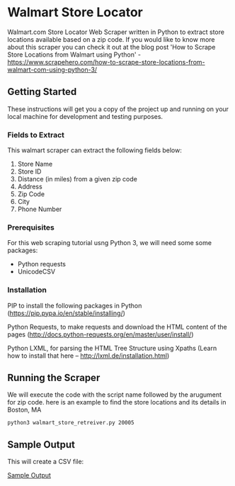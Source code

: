 # Walmart Store Locator
Walmart.com Store Locator Web Scraper written in Python to extract store locations available based on a zip code.
If you would like to know more about this scraper you can check it out at the blog post 'How to Scrape Store Locations from Walmart using Python' - https://www.scrapehero.com/how-to-scrape-store-locations-from-walmart-com-using-python-3/

## Getting Started
These instructions will get you a copy of the project up and running on your local machine for development and testing purposes.

### Fields to Extract
This walmart scraper can extract the following fields below:
1. Store Name
2. Store ID
3. Distance (in miles) from a given zip code
4. Address
5. Zip Code
6. City
7. Phone Number

### Prerequisites
For this web scraping tutorial usng Python 3, we will need some some packages:
* Python requests
* UnicodeCSV

### Installation
PIP to install the following packages in Python (https://pip.pypa.io/en/stable/installing/)

Python Requests, to make requests and download the HTML content of the pages (http://docs.python-requests.org/en/master/user/install/)

Python LXML, for parsing the HTML Tree Structure using Xpaths (Learn how to install that here – http://lxml.de/installation.html)

## Running the Scraper
We will execute the code with the script name followed by the arugument for zip code. here is an example to find the store locations and
its details in Boston, MA

```
python3 walmart_store_retreiver.py 20005
```

## Sample Output
This will create a CSV file:

[Sample Output](https://raw.githubusercontent.com/scrapehero/walmart_store_locator/master/20005_stores.csv)

